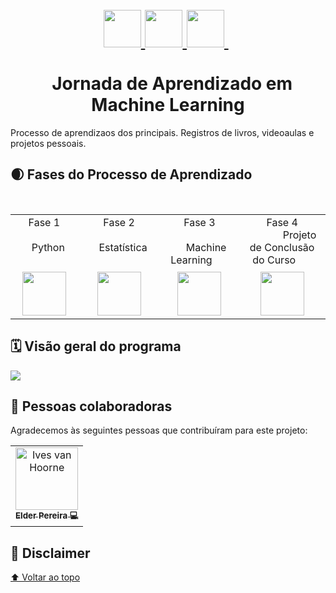 <h1 id="inicio" align="center">
    <div>
    <a href="https://scikit-learn.org/">
      <img height='60' src="https://upload.wikimedia.org/wikipedia/commons/thumb/0/05/Scikit_learn_logo_small.svg/2560px-Scikit_learn_logo_small.svg.png"/>
    </a>
    <a href="https://pandas.pydata.org/">
      <img height='60' src="https://upload.wikimedia.org/wikipedia/commons/thumb/2/22/Pandas_mark.svg/1200px-Pandas_mark.svg.png"/>
    </a>
    <a href="https://www.tensorflow.org/">
      <img height='60' src="https://upload.wikimedia.org/wikipedia/commons/thumb/2/2d/Tensorflow_logo.svg/1200px-Tensorflow_logo.svg.png"/>
    </a>
  </div>
  <br>
  Jornada de Aprendizado em Machine Learning
</h1>

Processo de aprendizaos dos principais. Registros de livros, videoaulas e projetos pessoais.


## 🌒 Fases do Processo de Aprendizado

<table>
  <tbody>
    <tr>
      <td align="center">Fase 1<br>
        <span>
        &nbsp;&nbsp;&nbsp;&nbsp;&nbsp;Python</span>
      </td>
      <td align="center">Fase 2<br>
        <span>
        &nbsp;&nbsp;&nbsp;&nbsp;&nbsp;Estatística</span>
      </td>
      <td align="center">Fase 3<br>
        <span>&nbsp;&nbsp;&nbsp;&nbsp;&nbsp;Machine Learning</span>
      </td>
      <td align="center">Fase 4<br>
        <span>&nbsp;&nbsp;&nbsp;&nbsp;&nbsp;Projeto de Conclusão do Curso</span>
      </td>
    </tr>
    <tr style="vertical-align: middle;">
            <td align="center" style="padding: 5px 0;">
        <a href="fase 1"><img src="https://upload.wikimedia.org/wikipedia/commons/thumb/c/c3/Python-logo-notext.svg/1200px-Python-logo-notext.svg.png" height="70px"></a>
      </td>
      <td align="center" style="padding: 5px 0;">
        <a href="fase 2"><img src="https://icon-library.com/images/statistics-icon/statistics-icon-23.jpg" height="70px"></a>
      </td>
      <td align="center" style="padding: 5px 0;">
        <a href="fase 3"><img src="https://cdn-icons-png.flaticon.com/512/8637/8637099.png" height="70px"></a>
      </td>
      <td align="center" style="padding: 5px 0;">
        <a href="fase 4"><img src="https://cdn-icons-png.flaticon.com/512/3135/3135682.png" height="70px"></a>
      </td>
    </tr>
  </tbody>
</table>


## 🗓️ Visão geral do programa

![](assets/fases-do-prog-pt-br.png)


<!-- ### n. [Tecnologia n](#)

- [Subtópico 1](#link-para-subtopico-1)
- [Subtópico 2](#link-para-subtopico-2)
- [Subtópico 3](#link-para-subtopico-3) -->



## 🤝 Pessoas colaboradoras

Agradecemos às seguintes pessoas que contribuíram para este projeto:

<table>
  <tr>
    <td align="center"><a href="http://ivesvh.com"><img src="https://avatars.githubusercontent.com/u/65613154?v=4" width="100px;" alt="Ives van Hoorne"/><br /><sub><b>Elder Pereira 💻</b> </tr>
</table>

## 📝 Disclaimer


[⬆ Voltar ao topo](#inicio)<br>